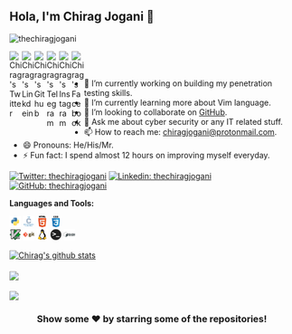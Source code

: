 ## Hola, I'm Chirag Jogani 👋

<p align="left"> <img src="https://komarev.com/ghpvc/?username=thechiragjogani&label=Views&color=blue&style=plastic" alt="thechiragjogani" /> </p>

<a href="https://twitter.com/thechiragjogani" target="blank">
  <img align="left" alt="Chirag's Twitter" width="22px" src="https://cdn.jsdelivr.net/npm/simple-icons@v3/icons/twitter.svg" />
</a>

<a href="https://linkedin.com/in/thechiragjogani" target="blank">
  <img align="left" alt="Chirag's Linkdein" width="22px" src="https://cdn.jsdelivr.net/npm/simple-icons@v3/icons/linkedin.svg" />
</a>
<a href="https://github.com/thechiragjogani" target="blank">
  <img align="left" alt="Chirag's Github" width="22px" src="https://cdn.jsdelivr.net/npm/simple-icons@v3/icons/github.svg" />
</a>
<a href="https://t.me/thechiragjogani" target="blank">
  <img align="left" alt="Chirag's Telegram" width="22px" src="https://cdn.jsdelivr.net/npm/simple-icons@v3/icons/telegram.svg" />
</a>
<a href="https://instagram.com/thechiragjogani/" target="blank">
  <img align="left" alt="Chirag's Instagram" width="22px" src="https://cdn.jsdelivr.net/npm/simple-icons@v3/icons/instagram.svg" />
</a>
<a href="https://www.facebook.com/thechiragjogani/" target="blank">
  <img align="left" alt="Chirag's Facebook" width="22px" src="https://cdn.jsdelivr.net/npm/simple-icons@v3/icons/facebook.svg" />
</a>

<br/>
<br/>


- 🔭 I’m currently working on building my penetration testing skills.
- 🌱 I’m currently learning more about Vim language.
- 👯 I’m looking to collaborate on [GitHub](https://github.com/thechiragjogani).
- 💬 Ask me about cyber security or any IT related stuff.
- 📫 How to reach me: [chiragjogani@protonmail.com](mailto:chiragjogani@protonmail.com).
- 😄 Pronouns: He/His/Mr.
- ⚡ Fun fact: I spend almost 12 hours on improving myself everyday.

[![Twitter: thechiragjogani](https://img.shields.io/twitter/follow/thechiragjogani?style=social)](https://twitter.com/thechiragjogani)
[![Linkedin: thechiragjogani](https://img.shields.io/badge/-thechiragjogani-blue?style=flat-square&logo=Linkedin&logoColor=white&link=https://www.linkedin.com/in/thechiragjogani/)](https://www.linkedin.com/in/thechiragjogani/)
[![GitHub: thechiragjogani](https://img.shields.io/github/followers/thechiragjogani?label=follow&style=social)](https://github.com/thechiragjogani)


**Languages and Tools:**  


<code><img height="20" src="https://raw.githubusercontent.com/github/explore/80688e429a7d4ef2fca1e82350fe8e3517d3494d/topics/python/python.png"></code>
<code><img height="20" src="https://raw.githubusercontent.com/github/explore/80688e429a7d4ef2fca1e82350fe8e3517d3494d/topics/c/c.png"></code>
<code><img height="20" src="https://raw.githubusercontent.com/github/explore/80688e429a7d4ef2fca1e82350fe8e3517d3494d/topics/html/html.png"></code>
<code><img height="20" src="https://raw.githubusercontent.com/github/explore/80688e429a7d4ef2fca1e82350fe8e3517d3494d/topics/css/css.png"></code>   
<code><img height="20" src="https://raw.githubusercontent.com/github/explore/80688e429a7d4ef2fca1e82350fe8e3517d3494d/topics/vim/vim.png"></code>
<code><img height="20" src="https://raw.githubusercontent.com/github/explore/80688e429a7d4ef2fca1e82350fe8e3517d3494d/topics/git/git.png"></code>
<code><img height="20" src="https://raw.githubusercontent.com/github/explore/80688e429a7d4ef2fca1e82350fe8e3517d3494d/topics/linux/linux.png"></code>
<code><img height="20" src="https://raw.githubusercontent.com/github/explore/80688e429a7d4ef2fca1e82350fe8e3517d3494d/topics/terminal/terminal.png"></code>
<code><img height="20" src="https://raw.githubusercontent.com/github/explore/80688e429a7d4ef2fca1e82350fe8e3517d3494d/topics/bash/bash.png"></code>


<a href="https://github.com/thechiragjogani" target="blank">
 <img align="center" src="https://github-readme-stats.vercel.app/api?username=thechiragjogani&show_icons=true&theme=light&line_height=27" alt="Chirag's github stats"/>
</a>
<br/>
<br/>


<a href="https://github.com/thechiragjogani/projects" target="blank">
  <img align="center" src="https://github-readme-stats.vercel.app/api/pin/?username=thechiragjogani&repo=projects&theme=light" />

</a>
<br/>
<br/>


<a href="https://github.com/thechiragjogani" target="blank">
  <img align="center" src="https://github-readme-stats.vercel.app/api/top-langs/?username=thechiragjogani&theme=light&hide_langs_below=1" />
</a>
<div align="center">

### Show some ❤️ by starring some of the repositories!

</div>
